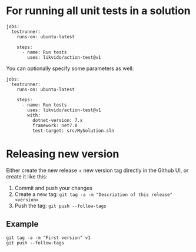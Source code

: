 # For running all unit tests in a solution

```
jobs:
  testrunner:
    runs-on: ubuntu-latest

    steps:
      - name: Run tests
        uses: likvido/action-test@v1
```

You can optionally specify some parameters as well:

```
jobs:
  testrunner:
    runs-on: ubuntu-latest

    steps:
      - name: Run tests
        uses: likvido/action-test@v1
        with:
          dotnet-version: 7.x
          framework: net7.0
          test-target: src/MySolution.sln
```

# Releasing new version

Either create the new release + new version tag directly in the Github UI, or create it like this:

1. Commit and push your changes
2. Create a new tag: `git tag -a -m "Description of this release" <version>`
3. Push the tag: `git push --follow-tags`

## Example

```
git tag -a -m "First version" v1
git push --follow-tags
```
